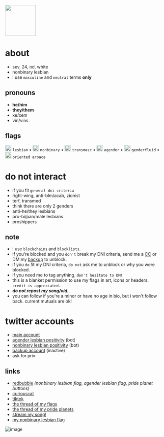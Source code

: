 <img src="https://pbs.twimg.com/profile_images/1431246860363177985/9uoc34_b_400x400.jpg"  width=100 />

# about

- sev, 24, nd, white
- nonbinary lesbian
- i use `masculine` and `neutral` terms **only**

## pronouns

- **he/him**
- **they/them**
- xe/xem
- vin/vins

## flags
<img src="https://pbs.twimg.com/media/EyJ6deeWUAEdlEJ?format=png&name=large"  width=20 /> `lesbian` • <img src="https://pbs.twimg.com/media/EyJ6dozWgAMzmOx?format=png&name=large"  width=20 /> `nonbinary` • <img src="https://pbs.twimg.com/media/E-KWnfOXoAITa2p?format=png&name=900x900"  width=20 /> `transmasc` • <img src="https://pbs.twimg.com/media/EyJ6d0rXMAA2ffB?format=png&name=large"  width=20 /> `agender` • <img src="https://pbs.twimg.com/media/E-KWnvpXEAAkORY?format=jpg&name=large"  width=20 /> `genderfluid` • <img src="https://pbs.twimg.com/media/E-KWn7tXMAA1dR6?format=png&name=small"  width=20 /> `oriented aroace`

# do not interact

- if you fit `general dni criteria`
- right-wing, anti-blm/acab, zionist
- terf, transmed
- think there are only 2 genders
- anti-he/they lesbians 
- pro-bi/pan/male lesbians
- proshippers


## note

- i use `blockchains` and `blocklists`. 
- if you're blocked and you `don't` break my DNI criteria, send me a [CC](https://curiouscat.me/theybian) or DM my [backup](https://twitter.com/theybian1) to unblock. 
- if you `do` fit my DNI criteria, `do not` ask me to unblock or why you were blocked.
- if you need me to tag anything, `don't hesitate to DM!`
- this is a blanket permission to use my flags in art, icons or headers. `credit is appreciated.`
- ***do not repost my song/vid.***
- you can follow if you're a minor or have no age in bio, but i won't follow back. current mutuals are ok!


# twitter accounts

- [main account](https://twitter.com/theybian)
- [agender lesbian positivity](https://twitter.com/agenderlesbians) (bot)
- [nonbinary lesbian positivity](https://twitter.com/enbylesbians) (bot)
- [backup account](https://twitter.com/theybian1) (inactive)
- ask for priv


## links
- [redbubble](https://theybian.redbubble.com) *(nonbinary lesbian flag, agender lesbian flag, pride planet buttons)*
- [curiouscat](https://curiouscat.com/theybian)
- [tiktok](https://tiktok.com/@sevsbian)
- [the thread of my flags](https://twitter.com/theybian/status/1308435954168979465?s=19)
- [the thread of my pride planets](https://twitter.com/theybian/status/1393646080659705861)
- [stream my song!](https://twitter.com/theybian/status/1300540997185810433)
- [my nonbinary lesbian flag](https://twitter.com/theybian/status/1403722750280220681)

![image](https://pbs.twimg.com/profile_banners/1275422406941839361/1630070429/1080x360)


